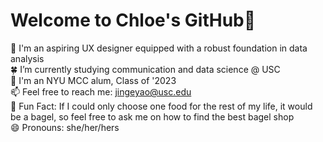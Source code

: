 # Welcome to Chloe's GitHub👏

💼 I'm an aspiring UX designer equipped with a robust foundation in data analysis  
🍀 I’m currently studying communication and data science @ USC  
📖 I'm an NYU MCC alum, Class of '2023  
📫 Feel free to reach me: jingeyao@usc.edu  
💬 Fun Fact: If I could only choose one food for the rest of my life, it would be a bagel, so feel free to ask me on how to find the best bagel shop    
😄 Pronouns: she/her/hers  
